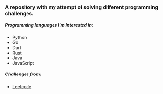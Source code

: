 ### A repository with my attempt of solving different programming challenges. 

##### Programming languages I'm interested in:

- Python
- Go
- Dart
- Rust
- Java
- JavaScript

##### Challenges from:
- [Leetcode](https://leetcode.com)